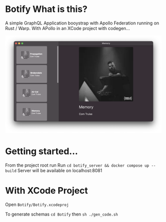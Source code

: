 # Botify What is this?

A simple GraphQL Application booystrap with Apollo Federation running on Rust / Warp. With APollo in an XCode project with codegen...

![com_truise](com_truise.png)

# Getting started...

From the project root run
Run `cd botify_server && docker compose up --build`
Server will be available on localhost:8081

# With XCode Project

Open `Botify/Botify.xcodeproj`

To generate schemas `cd Botify` then `sh ./gen_code.sh`
